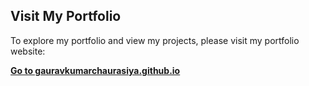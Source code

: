 ## Visit My Portfolio

To explore my portfolio and view my projects, please visit my portfolio website:

[**Go to gauravkumarchaurasiya.github.io**](https://gauravkumarchaurasiya.github.io)
